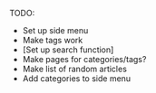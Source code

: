 TODO:

* Set up side menu
* Make tags work
* [Set up search function]
* Make pages for categories/tags?
* Make list of random articles
* Add categories to side menu